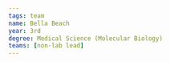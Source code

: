 ```yaml
---
tags: team
name: Bella Beach
year: 3rd
degree: Medical Science (Molecular Biology)
teams: [non-lab lead]
---
```

